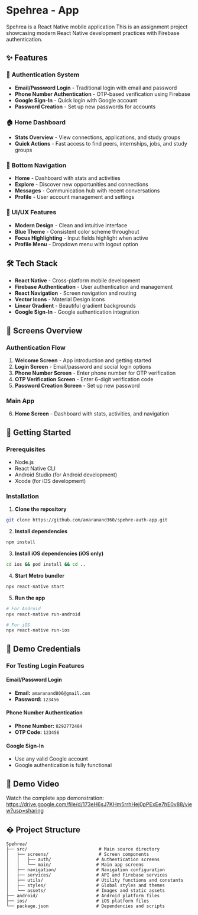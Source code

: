 # Spehrea - App

Spehrea is a React Native mobile application This is an assignment project showcasing modern React Native development practices with Firebase authentication.

## ✨ Features

### 🔐 **Authentication System**
- **Email/Password Login** - Traditional login with email and password
- **Phone Number Authentication** - OTP-based verification using Firebase
- **Google Sign-In** - Quick login with Google account
- **Password Creation** - Set up new passwords for accounts

### 🏠 **Home Dashboard**
- **Stats Overview** - View connections, applications, and study groups
- **Quick Actions** - Fast access to find peers, internships, jobs, and study groups


### 📱 **Bottom Navigation**
- **Home** - Dashboard with stats and activities
- **Explore** - Discover new opportunities and connections
- **Messages** - Communication hub with recent conversations
- **Profile** - User account management and settings

### 🎨 **UI/UX Features**
- **Modern Design** - Clean and intuitive interface
- **Blue Theme** - Consistent color scheme throughout
- **Focus Highlighting** - Input fields highlight when active
- **Profile Menu** - Dropdown menu with logout option

## 🛠️ Tech Stack

- **React Native** - Cross-platform mobile development
- **Firebase Authentication** - User authentication and management
- **React Navigation** - Screen navigation and routing
- **Vector Icons** - Material Design icons
- **Linear Gradient** - Beautiful gradient backgrounds
- **Google Sign-In** - Google authentication integration

## 📱 Screens Overview

### Authentication Flow
1. **Welcome Screen** - App introduction and getting started
2. **Login Screen** - Email/password and social login options
3. **Phone Number Screen** - Enter phone number for OTP verification
4. **OTP Verification Screen** - Enter 6-digit verification code
5. **Password Creation Screen** - Set up new password

### Main App
6. **Home Screen** - Dashboard with stats, activities, and navigation

## 🚀 Getting Started

### Prerequisites
- Node.js 
- React Native CLI
- Android Studio (for Android development)
- Xcode (for iOS development)

### Installation

1. **Clone the repository**
```bash
git clone https://github.com/amaranand360/spehre-auth-app.git
```

2. **Install dependencies**
```bash
npm install
```

3. **Install iOS dependencies (iOS only)**
```bash
cd ios && pod install && cd ..
```

4. **Start Metro bundler**
```bash
npx react-native start
```

5. **Run the app**
```bash
# For Android
npx react-native run-android

# For iOS
npx react-native run-ios
```

## 🧪 Demo Credentials

### For Testing Login Features

#### **Email/Password Login**
- **Email:** `amaranand806@gmail.com`
- **Password:** `123456`

#### **Phone Number Authentication**
- **Phone Number:** `8292772484`
- **OTP Code:** `123456`

#### **Google Sign-In**
- Use any valid Google account
- Google authentication is fully functional



## 🎥 Demo Video

Watch the complete app demonstration: https://drive.google.com/file/d/173eH6sJ7KHm5rrhHej0pPExEe7hE0v88/view?usp=sharing


## � Project Structure

```
Spehrea/
├── src/                           # Main source directory
│   ├── screens/                   # Screen components
│   │   ├── auth/                 # Authentication screens
│   │   └── main/                 # Main app screens
│   ├── navigation/               # Navigation configuration
│   ├── services/                 # API and Firebase services
│   ├── utils/                    # Utility functions and constants
│   ├── styles/                   # Global styles and themes
│   └── assets/                   # Images and static assets
├── android/                      # Android platform files
├── ios/                          # iOS platform files
└── package.json                  # Dependencies and scripts
```

